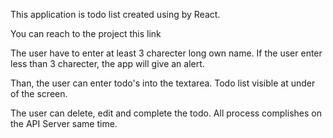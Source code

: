 
This application is todo list created using by React. 

You can reach to the project this <a src='https://elite-pies.surge.sh/'>link</a>

The user have to enter at least 3 charecter long own name. If the user enter less than 3 charecter, the app will give an alert.

Than, the user can enter todo's into the textarea. Todo list visible at under of the screen. 

The user can delete, edit and complete the todo. All process complishes on the API Server same time.

